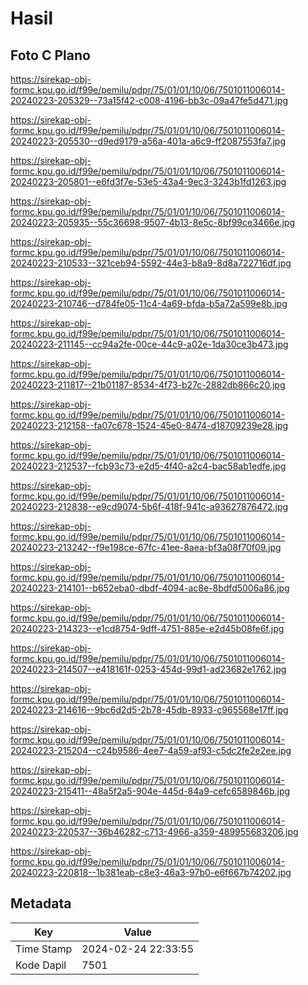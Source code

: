 # Hasil

## Foto C Plano

https://sirekap-obj-formc.kpu.go.id/f99e/pemilu/pdpr/75/01/01/10/06/7501011006014-20240223-205329--73a15f42-c008-4196-bb3c-09a47fe5d471.jpg

https://sirekap-obj-formc.kpu.go.id/f99e/pemilu/pdpr/75/01/01/10/06/7501011006014-20240223-205530--d9ed9179-a56a-401a-a6c9-ff2087553fa7.jpg

https://sirekap-obj-formc.kpu.go.id/f99e/pemilu/pdpr/75/01/01/10/06/7501011006014-20240223-205801--e6fd3f7e-53e5-43a4-9ec3-3243b1fd1263.jpg

https://sirekap-obj-formc.kpu.go.id/f99e/pemilu/pdpr/75/01/01/10/06/7501011006014-20240223-205935--55c36698-9507-4b13-8e5c-8bf99ce3466e.jpg

https://sirekap-obj-formc.kpu.go.id/f99e/pemilu/pdpr/75/01/01/10/06/7501011006014-20240223-210533--321ceb94-5592-44e3-b8a9-8d8a722716df.jpg

https://sirekap-obj-formc.kpu.go.id/f99e/pemilu/pdpr/75/01/01/10/06/7501011006014-20240223-210746--d784fe05-11c4-4a69-bfda-b5a72a599e8b.jpg

https://sirekap-obj-formc.kpu.go.id/f99e/pemilu/pdpr/75/01/01/10/06/7501011006014-20240223-211145--cc94a2fe-00ce-44c9-a02e-1da30ce3b473.jpg

https://sirekap-obj-formc.kpu.go.id/f99e/pemilu/pdpr/75/01/01/10/06/7501011006014-20240223-211817--21b01187-8534-4f73-b27c-2882db866c20.jpg

https://sirekap-obj-formc.kpu.go.id/f99e/pemilu/pdpr/75/01/01/10/06/7501011006014-20240223-212158--fa07c678-1524-45e0-8474-d18709239e28.jpg

https://sirekap-obj-formc.kpu.go.id/f99e/pemilu/pdpr/75/01/01/10/06/7501011006014-20240223-212537--fcb93c73-e2d5-4f40-a2c4-bac58ab1edfe.jpg

https://sirekap-obj-formc.kpu.go.id/f99e/pemilu/pdpr/75/01/01/10/06/7501011006014-20240223-212838--e9cd9074-5b6f-418f-941c-a93627876472.jpg

https://sirekap-obj-formc.kpu.go.id/f99e/pemilu/pdpr/75/01/01/10/06/7501011006014-20240223-213242--f9e198ce-67fc-41ee-8aea-bf3a08f70f09.jpg

https://sirekap-obj-formc.kpu.go.id/f99e/pemilu/pdpr/75/01/01/10/06/7501011006014-20240223-214101--b652eba0-dbdf-4094-ac8e-8bdfd5006a86.jpg

https://sirekap-obj-formc.kpu.go.id/f99e/pemilu/pdpr/75/01/01/10/06/7501011006014-20240223-214323--e1cd8754-9dff-4751-885e-e2d45b08fe6f.jpg

https://sirekap-obj-formc.kpu.go.id/f99e/pemilu/pdpr/75/01/01/10/06/7501011006014-20240223-214507--e418161f-0253-454d-99d1-ad23682e1762.jpg

https://sirekap-obj-formc.kpu.go.id/f99e/pemilu/pdpr/75/01/01/10/06/7501011006014-20240223-214616--9bc6d2d5-2b78-45db-8933-c965568e17ff.jpg

https://sirekap-obj-formc.kpu.go.id/f99e/pemilu/pdpr/75/01/01/10/06/7501011006014-20240223-215204--c24b9586-4ee7-4a59-af93-c5dc2fe2e2ee.jpg

https://sirekap-obj-formc.kpu.go.id/f99e/pemilu/pdpr/75/01/01/10/06/7501011006014-20240223-215411--48a5f2a5-904e-445d-84a9-cefc6589846b.jpg

https://sirekap-obj-formc.kpu.go.id/f99e/pemilu/pdpr/75/01/01/10/06/7501011006014-20240223-220537--36b46282-c713-4966-a359-489955683206.jpg

https://sirekap-obj-formc.kpu.go.id/f99e/pemilu/pdpr/75/01/01/10/06/7501011006014-20240223-220818--1b381eab-c8e3-46a3-97b0-e6f667b74202.jpg


## Metadata

| Key        | Value               |
| ---------- | ------------------- |
| Time Stamp | 2024-02-24 22:33:55 |
| Kode Dapil | 7501                |




